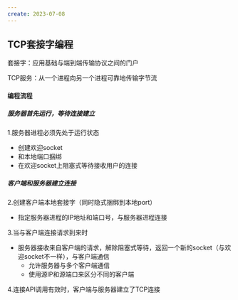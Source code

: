 ```yaml
---
create: 2023-07-08
---
```

## TCP套接字编程

套接字：应用基础与端到端传输协议之间的门户

TCP服务：从一个进程向另一个进程可靠地传输字节流

#### 编程流程

##### 服务器首先运行，等待连接建立

1.服务器进程必须先处于运行状态

* 创建欢迎socket
* 和本地端口捆绑
* 在欢迎socket上阻塞式等待接收用户的连接

##### 客户端和服务器建立连接

2.创建客户端本地套接字（同时隐式捆绑到本地port）

* 指定服务器进程的IP地址和端口号，与服务器进程连接

3.当与客户端连接请求到来时

* 服务器接收来自客户端的请求，解除阻塞式等待，返回一个新的socket（与欢迎socket不一样），与客户端通信
	* 允许服务器与多个客户端通信
	* 使用源IP和源端口来区分不同的客户端

4.连接API调用有效时，客户端与服务器建立了TCP连接